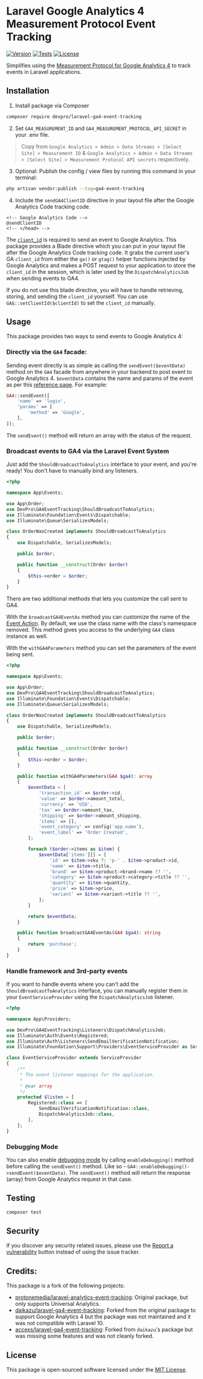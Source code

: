 # Laravel Google Analytics 4 Measurement Protocol Event Tracking

[![Version](https://img.shields.io/github/v/release/devproca/laravel-ga4-event-tracking?sort=semver&style=flat-square)](https://github.com/devproca/laravel-ga4-event-tracking/releases)
[![Tests](https://img.shields.io/github/actions/workflow/status/devproca/laravel-ga4-event-tracking/tests.yaml?&label=tests&style=flat-square)](https://github.com/devproca/laravel-ga4-event-tracking/actions)
[![License](https://img.shields.io/github/license/devproca/laravel-ga4-event-tracking?label=open%20source&style=flat-square)](https://packagist.org/packages/devpro/laravel-ga4-event-tracking)


Simplifies using the [Measurement Protocol for Google Analytics 4](https://developers.google.com/analytics/devguides/collection/protocol/ga4) to track events in Laravel applications.

## Installation

1) Install package via Composer

``` bash
composer require devpro/laravel-ga4-event-tracking
```

2) Set `GA4_MEASUREMENT_ID`  and `GA4_MEASUREMENT_PROTOCOL_API_SECRET` in your .env file.

> Copy from `Google Analytics > Admin > Data Streams > [Select Site] > Measurement ID` & `Google Analytics > Admin > Data Streams > [Select Site] > Measurement Protocol API secrets` respectively.

3) Optional: Publish the config / view files by running this command in your terminal:

``` bash
php artisan vendor:publish --tag=ga4-event-tracking
```

4) Include the `sendGA4ClientID` directive in your layout file after the Google Analytics Code tracking code.

```blade
<!-- Google Analytics Code -->
@sendClientID
<!-- </head> -->
```

The [`client_id`](https://developers.google.com/analytics/devguides/collection/protocol/ga4/reference?client_type=gtag#payload_post_body) is required to send an event to Google Analytics. This package provides a Blade directive which you can put in your layout file after the Google Analytics Code tracking code. It grabs the current user's GA `client_id` from either the `ga()` or `gtag()` helper functions injected by Google Analytics and makes a POST request to your application to store the `client_id` in the session, which is later used by the `DispatchAnalyticsJob` when sending events to GA4.

If you do not use this blade directive, you will have to handle retrieving, storing, and sending the `client_id` yourself. You can use `GA$::setClientId($clientId)` to set the `client_id` manually.

## Usage

This package provides two ways to send events to Google Analytics 4:

### Directly via the `GA4` facade:

Sending event directly is as simple as calling the `sendEvent($eventData)` method on the `GA4` facade from anywhere in your backend to post event to Google Analytics 4. `$eventData` contains the name and params of the event as per this [reference page](https://developers.google.com/analytics/devguides/collection/protocol/ga4/reference/events#login). For example:

```php
GA4::sendEvent([
    'name' => 'login',
    'params' => [
        'method' => 'Google',
    ],
]);
```

The `sendEvent()` method will return an array with the status of the request.


### Broadcast events to GA4 via the Laravel Event System

Just add the `ShouldBroadcastToAnalytics` interface to your event, and you're ready! You don't have to manually bind any listeners.

```php
<?php

namespace App\Events;

use App\Order;
use DevPro\GA4EventTracking\ShouldBroadcastToAnalytics;
use Illuminate\Foundation\Events\Dispatchable;
use Illuminate\Queue\SerializesModels;

class OrderWasCreated implements ShouldBroadcastToAnalytics
{
    use Dispatchable, SerializesModels;

    public $order;

    public function __construct(Order $order)
    {
        $this->order = $order;
    }
}
```

There are two additional methods that lets you customize the call sent to GA4.

With the `broadcastGA4EventAs` method you can customize the name of the [Event Action](https://developers.google.com/analytics/devguides/collection/analyticsjs/field-reference#eventAction). By default, we use the class name with the class's namespace removed. This method gives you access to the underlying `GA4` class instance as well.

With the `withGA4Parameters` method you can set the parameters of the event being sent.

```php
<?php

namespace App\Events;

use App\Order;
use DevPro\GA4EventTracking\ShouldBroadcastToAnalytics;
use Illuminate\Foundation\Events\Dispatchable;
use Illuminate\Queue\SerializesModels;

class OrderWasCreated implements ShouldBroadcastToAnalytics
{
    use Dispatchable, SerializesModels;

    public $order;

    public function __construct(Order $order)
    {
        $this->order = $order;
    }

    public function withGA4Parameters(GA4 $ga4): array
    {
        $eventData = [
            'transaction_id' => $order->id,
            'value' => $order->amount_total,
            'currency' => 'USD',
            'tax' => $order->amount_tax,
            'shipping' => $order->amount_shipping,
            'items' => [],
            'event_category' => config('app.name'),
            'event_label' => 'Order Created',
        ];

        foreach ($order->items as $item) {
            $eventData['items'][] = [
                'id' => $item->sku ?: 'p-' . $item->product->id,
                'name' => $item->title,
                'brand' => $item->product->brand->name ?? '',
                'category' => $item->product->category->title ?? '',
                'quantity' => $item->quantity,
                'price' => $item->price,
                'variant' => $item->variant->title ?? '',
            ];
        }

        return $eventData;
    }

    public function broadcastGA4EventAs(GA4 $ga4): string
    {
        return 'purchase';
    }
}
```


### Handle framework and 3rd-party events

If you want to handle events where you can't add the `ShouldBroadcastToAnalytics` interface, you can manually register them in your `EventServiceProvider` using the `DispatchAnalyticsJob` listener.

```php
<?php

namespace App\Providers;

use DevPro\GA4EventTracking\Listeners\DispatchAnalyticsJob;
use Illuminate\Auth\Events\Registered;
use Illuminate\Auth\Listeners\SendEmailVerificationNotification;
use Illuminate\Foundation\Support\Providers\EventServiceProvider as ServiceProvider;

class EventServiceProvider extends ServiceProvider
{
    /**
     * The event listener mappings for the application.
     *
     * @var array
     */
    protected $listen = [
        Registered::class => [
            SendEmailVerificationNotification::class,
            DispatchAnalyticsJob::class,
        ],
    ];
}
```

### Debugging Mode

You can also enable [debugging mode](https://developers.google.com/analytics/devguides/collection/protocol/ga4/validating-events) by calling `enableDebugging()` method before calling the `sendEvent()` method. Like so - `GA4::enableDebugging()->sendEvent($eventData)`. The `sendEvent()` method will return the response (array) from Google Analytics request in that case.


## Testing

``` bash
composer test
```

## Security

If you discover any security related issues, please use the [Report a vulnerability](https://github.com/devproca/laravel-ga4-event-tracking/security/advisories/new) button instead of using the issue tracker.

## Credits:

This package is a fork of the following projects:

- [protonemedia/laravel-analytics-event-tracking](https://github.com/protonemedia/laravel-analytics-event-tracking): Original package, but only supports Universal Analytics.
- [daikazu/laravel-ga4-event-tracking](https://github.com/daikazu/laravel-ga4-event-tracking): Forked from the original package to support Google Analytics 4 but the package was not maintained and it was not compatible with Laravel 10.
- [accexs/laravel-ga4-event-tracking](https://github.com/accexs/laravel-ga4-event-tracking): Forked from `daikazu`'s package but was missing some features and was not cleanly forked.

## License

This package is open-sourced software licensed under the [MIT License](LICENSE).

